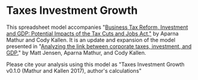 # Taxes Investment Growth

This spreadsheet model accompanies "[Business Tax Reform, Investment and GDP: Potential Impacts of the Tax Cuts and Jobs Act,"](https://www.aei.org/wp-content/uploads/2017/12/12.11.17-Mathur-Business-Tax-Reform.pdf) by Aparna Mathur and Cody Kallen. It is an update and expansion of the model presented in "[Analyzing the link between corporate taxes, investment, and GDP](http://www.aei.org/publication/analyzing-the-link-between-corporate-taxes-investment-and-gdp/)," by Matt Jensen, Aparna Mathur, and Cody Kallen. 

Please cite your analysis using this model as "Taxes Investment Growth v0.1.0 (Mathur and Kallen 2017), author's calculations" 
